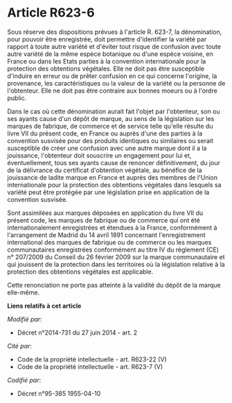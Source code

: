 # Article R623-6

Sous réserve des dispositions prévues à l'article R. 623-7, la dénomination, pour pouvoir être enregistrée, doit permettre
d'identifier la variété par rapport à toute autre variété et d'éviter tout risque de confusion avec toute autre variété de la
même espèce botanique ou d'une espèce voisine, en France ou dans les Etats parties à la convention internationale pour la
protection des obtentions végétales. Elle ne doit pas être susceptible d'induire en erreur ou de prêter confusion en ce qui
concerne l'origine, la provenance, les caractéristiques ou la valeur de la variété ou la personne de l'obtenteur. Elle ne
doit pas être contraire aux bonnes moeurs ou à l'ordre public. 

Dans le cas où cette dénomination aurait fait l'objet par l'obtenteur, son ou ses ayants cause d'un dépôt de marque, au sens
de la législation sur les marques de fabrique, de commerce et de service telle qu'elle résulte du livre VII du présent code,
en France ou auprès d'une des parties à la convention susvisée pour des produits identiques ou similaires ou serait
susceptible de créer une confusion avec une autre marque dont il a la jouissance, l'obtenteur doit souscrire un engagement
pour lui et, éventuellement, tous ses ayants cause de renoncer définitivement, du jour de la délivrance du certificat
d'obtention végétale, au bénéfice de la jouissance de ladite marque en France et auprès des membres de l'Union internationale
pour la protection des obtentions végétales dans lesquels sa variété peut être protégée par une législation prise en
application de la convention susvisée. 

Sont assimilées aux marques déposées en application du livre VII du présent code, les marques de fabrique ou de commerce qui
ont été internationalement enregistrées et étendues à la France, conformément à l'arrangement de Madrid du 14 avril 1891
concernant l'enregistrement international des marques de fabrique ou de commerce ou les marques communautaires enregistrées
conformément au titre IV du règlement (CE) n° 207/2009 du Conseil du 26 février 2009 sur la marque communautaire et qui
jouissent de la protection dans les territoires où la législation relative à la protection des obtentions végétales est
applicable. 

Cette renonciation ne porte pas atteinte à la validité du dépôt de la marque elle-même.

**Liens relatifs à cet article**

_Modifié par_:

  - Décret n°2014-731 du 27 juin 2014 - art. 2

_Cité par_:

  - Code de la propriété intellectuelle - art. R623-22 (V)
  - Code de la propriété intellectuelle - art. R623-7 (V)

_Codifié par_:

  - Décret n°95-385 1955-04-10
